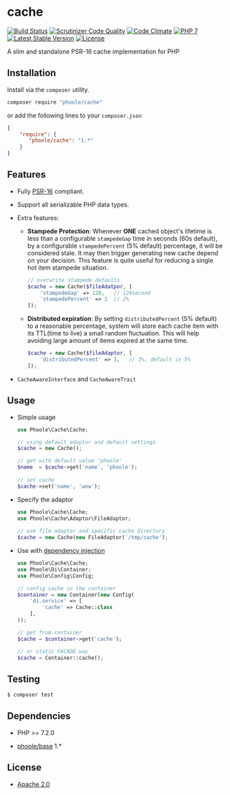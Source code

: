 # cache
[![Build Status](https://travis-ci.com/phoole/cache.svg?branch=master)](https://travis-ci.com/phoole/cache)
[![Scrutinizer Code Quality](https://scrutinizer-ci.com/g/phoole/cache/badges/quality-score.png?b=master)](https://scrutinizer-ci.com/g/phoole/cache/?branch=master)
[![Code Climate](https://codeclimate.com/github/phoole/cache/badges/gpa.svg)](https://codeclimate.com/github/phoole/cache)
[![PHP 7](https://img.shields.io/packagist/php-v/phoole/cache)](https://packagist.org/packages/phoole/cache)
[![Latest Stable Version](https://img.shields.io/github/v/release/phoole/cache)](https://packagist.org/packages/phoole/cache)
[![License](https://img.shields.io/github/license/phoole/cache)]()

A slim and standalone PSR-16 cache implementation for PHP

Installation
---
Install via the `composer` utility.

```bash
composer require "phoole/cache"
```

or add the following lines to your `composer.json`

```json
{
    "require": {
       "phoole/cache": "1.*"
    }
}
```

Features
---

- Fully [PSR-16](https://www.php-fig.org/psr/psr-16/) compliant.

- Support all serializable PHP data types.

- Extra features:

  - **Stampede Protection**: Whenever **ONE** cached object's lifetime is less than
    a configurable `stampedeGap` time in seconds (60s default), by a configurable
    `stampedePercent` (5% default) percentage, it will be considered stale. It may
    then trigger generating new cache depend on your decision. This feature is quite
    useful for reducing a single hot item stampede situation.
    
    ```php
    // overwrite stampede defaults
    $cache = new Cache($fileAdatpor, [
        'stampedeGap' => 120,   // 120second
        'stampedePercent' => 2  // 2%
    ]);
    ```

  - **Distributed expiration**: By setting `distributedPercent` (5% default) to a 
    reasonable percentage, system will store each cache item with its TTL(time to 
    live) a small random fluctuation. This will help avoiding large amount of items
    expired at the same time.
    
    ```php
    $cache = new Cache($fileAdaptor, [
        'distributedPercent' => 3,   // 3%, default is 5%
    ]);
    ```

- `CacheAwareInterface` and `CacheAwareTrait`

Usage
--

- Simple usage

  ```php
  use Phoole\Cache\Cache;
  
  // using default adaptor and default settings
  $cache = new Cache();
  
  // get with default value 'phoole'
  $name  = $cache->get('name', 'phoole');
    
  // set cache
  $cache->set('name', 'wow');
  ```

- Specify the adaptor

  ```php
  use Phoole\Cache\Cache;
  use Phoole\Cache\Adaptor\FileAdaptor;
 
  // use file adaptor and specific cache directory 
  $cache = new Cache(new FileAdaptor('/tmp/cache');
  ```
  
- Use with [dependency injection](https://github.com/phoole/di)

  ```php
  use Phoole\Cache\Cache;
  use Phoole\Di\Container;
  use Phoole\Config\Config;
  
  // config cache in the container
  $container = new Container(new Config(
      'di.service' => [
          'cache' => Cache::class
      ],
  ));
  
  // get from container
  $cache = $container->get('cache');
  
  // or static FACADE way
  $cache = Container::cache();
  ```
  
Testing
---

```bash
$ composer test
```

Dependencies
---

- PHP >= 7.2.0

- [phoole/base](https://github.com/phoole/base) 1.*

License
---

- [Apache 2.0](https://www.apache.org/licenses/LICENSE-2.0)